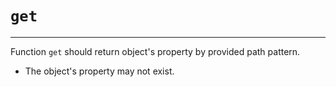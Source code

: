 # `get`

---

Function `get` should return object's property by provided path pattern.

* The object's property may not exist.